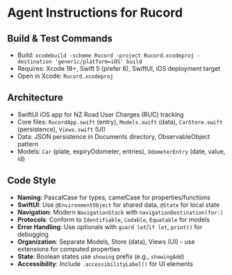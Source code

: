 # Agent Instructions for Rucord

## Build & Test Commands
- Build: `xcodebuild -scheme Rucord -project Rucord.xcodeproj -destination 'generic/platform=iOS' build`
- Requires: Xcode 18+, Swift 5 (prefer 6), SwiftUI, iOS deployment target
- Open in Xcode: `Rucord.xcodeproj`

## Architecture
- SwiftUI iOS app for NZ Road User Charges (RUC) tracking
- Core files: `RucordApp.swift` (entry), `Models.swift` (data), `CarStore.swift` (persistence), `Views.swift` (UI)
- Data: JSON persistence in Documents directory, ObservableObject pattern
- Models: `Car` (plate, expiryOdometer, entries), `OdometerEntry` (date, value, id)

## Code Style
- **Naming**: PascalCase for types, camelCase for properties/functions
- **SwiftUI**: Use `@EnvironmentObject` for shared data, `@State` for local state
- **Navigation**: Modern `NavigationStack` with `navigationDestination(for:)`
- **Protocols**: Conform to `Identifiable`, `Codable`, `Equatable` for models
- **Error Handling**: Use optionals with `guard let`/`if let`, `print()` for debugging
- **Organization**: Separate Models, Store (data), Views (UI) - use extensions for computed properties
- **State**: Boolean states use `showing` prefix (e.g., `showingAdd`)
- **Accessibility**: Include `.accessibilityLabel()` for UI elements
